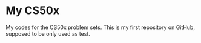 # My CS50x

My codes for the CS50x problem sets. This is my first repository on GitHub, supposed to be only used as test.
